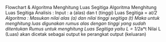 Flowchart & Algoritma Menghitung Luas Segitiga
Algoritma Menghitung Luas Segitiga
Analisis :
Input : a (alas) dan t (tinggi)
Luas Segitiga = a*t/2
Algoritma :
Masukan nilai alas (a) dan nilai tinggi segitiga (t)
Maka untuk menghitung luas digunakan rumus alas dengan tinggi yang sudah ditentukan
Rumus untuk menghitung Luas Segitiga yaitu L = 1/2*a*t
Nilai L (Luas) akan dicetak sebagai output ke perangkat output (keluaran)